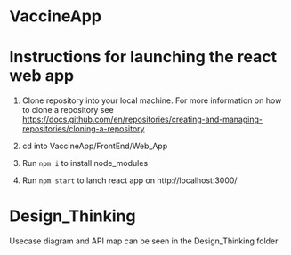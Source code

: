 # VaccineApp
 
# Instructions for launching the react web app 

1. Clone repository into your local machine. For more information on how to clone a repository see https://docs.github.com/en/repositories/creating-and-managing-repositories/cloning-a-repository

2. cd into VaccineApp/FrontEnd/Web_App

3. Run `npm i` to install node_modules

4. Run `npm start` to lanch react app on http://localhost:3000/

# Design_Thinking

Usecase diagram and API map can be seen in the Design_Thinking folder
